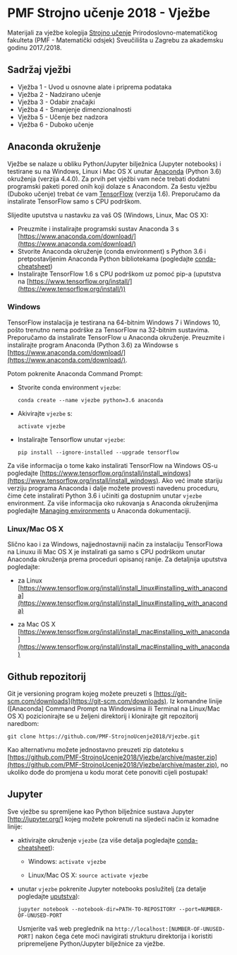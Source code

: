 # PMF Strojno učenje 2018 - Vježbe

Materijali za vježbe kolegija [Strojno učenje](https://web.math.pmf.unizg.hr/nastava/su/) Prirodoslovno-matematičkog fakulteta (PMF - Matematički odsjek) Sveučilišta u Zagrebu za akademsku godinu 2017./2018. 

## Sadržaj vježbi

* Vježba 1 - Uvod u osnovne alate i priprema podataka
* Vježba 2 - Nadzirano učenje
* Vježba 3 - Odabir značajki
* Vježba 4 - Smanjenje dimenzionalnosti
* Vježba 5 - Učenje bez nadzora 
* Vježba 6 - Duboko učenje

## Anaconda okruženje

Vježbe se nalaze u obliku Python/Jupyter bilježnica (Jupyter notebooks) i testirane su na Windows, Linux i Mac OS X unutar [Anaconda](https://www.anaconda.com) (Python 3.6) okruženja (verzija 4.4.0). Za prvih pet vježbi vam neće trebati dodatni programski paketi pored onih koji dolaze s Anacondom. Za šestu vježbu (Duboko učenje) trebat će vam [TensorFlow](https://www.tensorflow.org) (verzija 1.6). Preporučamo da instalirate TensorFlow samo s CPU podrškom.

Slijedite uputstva u nastavku za vaš OS (Windows, Linux, Mac OS X):
* Preuzmite i instalirajte programski sustav Anaconda 3 s [https://www.anaconda.com/download/](https://www.anaconda.com/download/)
* Stvorite Anaconda okruženje (conda environment) s Python 3.6 i pretpostavljenim Anaconda Python bibliotekama (pogledajte [conda-cheatsheet](https://conda.io/docs/_downloads/conda-cheatsheet.pdf))
* Instalirajte TensorFlow 1.6 s CPU podrškom uz pomoć pip-a (uputstva na [https://www.tensorflow.org/install/](https://www.tensorflow.org/install/))

### Windows
TensorFlow instalacija je testirana na 64-bitnim Windows 7 i Windows 10, pošto trenutno nema podrške za TensorFlow na 32-bitnim sustavima. Preporučamo da instalirate TensorFlow u Anaconda okruženje. Preuzmite i instalirajte program Anaconda (Python 3.6) za Windowse s [https://www.anaconda.com/download/](https://www.anaconda.com/download/).

Potom pokrenite Anaconda Command Prompt:
* Stvorite conda environment `vjezbe`:
  ```
  conda create --name vjezbe python=3.6 anaconda
  ```
* Akivirajte `vjezbe` s:
  ```
  activate vjezbe
  ```
* Instalirajte Tensorflow unutar `vjezbe`:
  ```
  pip install --ignore-installed --upgrade tensorflow
  ```

Za više informacija o tome kako instalirati TensorFlow na Windows OS-u pogledajte [https://www.tensorflow.org/install/install_windows](https://www.tensorflow.org/install/install_windows). Ako već imate stariju verziju programa Anaconda i dalje možete provesti navedenu proceduru, čime ćete instalirati Python 3.6 i učiniti ga dostupnim unutar `vjezbe` environment. Za više informacija oko rukovanja s Anaconda okruženjima pogledajte [Managing environments](https://conda.io/docs/user-guide/tasks/manage-environments.html) u Anaconda dokumentaciji.

### Linux/Mac OS X
Slično kao i za Windows, najjednostavniji način za instalaciju TensorFlowa na Linuxu ili Mac OS X je instalirati ga samo s CPU podrškom unutar Anaconda okruženja prema proceduri opisanoj ranije. Za detaljnija uputstva pogledajte:

* za Linux [https://www.tensorflow.org/install/install_linux#installing_with_anaconda](https://www.tensorflow.org/install/install_linux#installing_with_anaconda)

* za Mac OS X [https://www.tensorflow.org/install/install_mac#installing_with_anaconda](https://www.tensorflow.org/install/install_mac#installing_with_anaconda)

## Github repozitorij

Git je versioning program kojeg možete preuzeti s [https://git-scm.com/downloads](https://git-scm.com/downloads). Iz komandne linije ([Anaconda] Command Prompt na Windowsima ili Terminal na Linux/Mac OS X) pozicionirajte se u željeni direktorij i klonirajte git repozitorij naredbom:
  ```
  git clone https://github.com/PMF-StrojnoUcenje2018/Vjezbe.git
  ```

Kao alternativnu možete jednostavno preuzeti zip datoteku s [https://github.com/PMF-StrojnoUcenje2018/Vjezbe/archive/master.zip](https://github.com/PMF-StrojnoUcenje2018/Vjezbe/archive/master.zip), no ukoliko dođe do promjena u kodu morat ćete ponoviti cijeli postupak!

## Jupyter
Sve vježbe su spremljene kao Python bilježnice sustava Jupyter [http://jupyter.org/] kojeg možete pokrenuti na sljedeći način iz komadne linije:

* aktivirajte okruženje `vjezbe` (za više detalja pogledajte [conda-cheatsheet](https://conda.io/docs/_downloads/conda-cheatsheet.pdf)):

  - Windows: `activate vjezbe`

  - Linux/Mac OS X: `source activate vjezbe`

* unutar `vjezbe` pokrenite Jupyter notebooks poslužitelj (za detalje pogledajte [uputstva](https://jupyter.readthedocs.io/en/latest/running.html#running)):
  ```
  jupyter notebook --notebook-dir=PATH-TO-REPOSITORY --port=NUMBER-OF-UNUSED-PORT
  ```
  Usmjerite vaš web preglednik na `http://localhost:[NUMBER-OF-UNUSED-PORT]` nakon čega ćete moći navigirati strukturu direktorija i koristiti pripremeljene Python/Jupyter bilježnice za vježbe.
